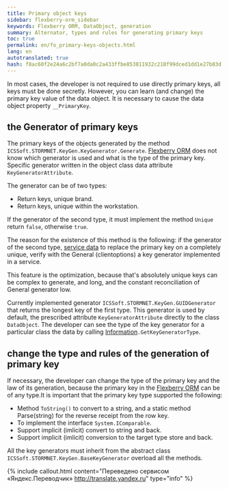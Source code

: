 ```yaml
--- 
title: Primary object keys 
sidebar: flexberry-orm_sidebar 
keywords: Flexberry ORM, DataObject, generation 
summary: Alternator, types and rules for generating primary keys 
toc: true 
permalink: en/fo_primary-keys-objects.html 
lang: en 
autotranslated: true 
hash: f8ac60f2e24a6c2bf7a0da0c2a433ffbe853811932c218f99dced1dd1e27b83d 
--- 
```


In most cases, the developer is not required to use directly primary keys, all keys must be done secretly. However, you can learn (and change) the primary key value of the data object. It is necessary to cause the data object property `__PrimaryKey`. 

## the Generator of primary keys 

The primary keys of the objects generated by the method `ICSSoft.STORMNET.KeyGen.KeyGenerator.Generate`. [Flexberry ORM](fo_flexberry-orm.html) does not know which generator is used and what is the type of the primary key. Specific generator written in the object class data attribute `KeyGeneratorAttribute`. 

The generator can be of two types: 

* Return keys, unique brand. 
* Return keys, unique within the workstation. 

If the generator of the second type, it must implement the method `Unique` return `false`, otherwise `true`. 

The reason for the existence of this method is the following: if the generator of the second type, [service data](fo_data-service.html) to replace the primary key on a completely unique, verify with the General (clientoptions) a key generator implemented in a service. 

This feature is the optimization, because that's absolutely unique keys can be complex to generate, and long, and the constant reconciliation of General generator low. 

Currently implemented generator `ICSSoft.STORMNET.KeyGen.GUIDGenerator` that returns the longest key of the first type. This generator is used by default, the prescribed attribute `KeyGeneratorAttribute` directly to the class `DataObject`. 
The developer can see the type of the key generator for a particular class the data by calling [Information](fo_methods-class-information.html)`.GetKeyGeneratorType`. 

## change the type and rules of the generation of primary key 

If necessary, the developer can change the type of the primary key and the law of its generation, because the primary key in the [Flexberry ORM](fo_flexberry-orm.html) can be of any type.It is important that the primary key type supported the following: 
* Method `ToString()` to convert to a string, and a static method Parse(string) for the reverse receipt from the row key. 
* To implement the interface `System.IСomparable`. 
* Support implicit (imlicit) convert to string and back. 
* Support implicit (imlicit) conversion to the target type store and back. 

All the key generators must inherit from the abstract class `ICSSoft.STORMNET.KeyGen.BaseKeyGenerator` overload all the methods. 



{% include callout.html content="Переведено сервисом «Яндекс.Переводчик» <http://translate.yandex.ru>" type="info" %}